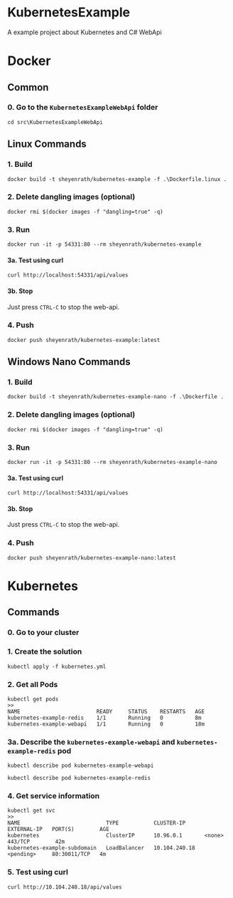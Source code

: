 # KubernetesExample
A example project about Kubernetes and C# WebApi

# Docker
## Common
### 0. Go to the `KubernetesExampleWebApi` folder
```
cd src\KubernetesExampleWebApi
```

## Linux Commands
### 1. Build
```
docker build -t sheyenrath/kubernetes-example -f .\Dockerfile.linux .
```

### 2. Delete dangling images (optional)
```
docker rmi $(docker images -f "dangling=true" -q)
```

### 3. Run
```
docker run -it -p 54331:80 --rm sheyenrath/kubernetes-example
```

#### 3a. Test using curl
```
curl http://localhost:54331/api/values
```

#### 3b. Stop
Just press `CTRL-C` to stop the web-api.

### 4. Push
```
docker push sheyenrath/kubernetes-example:latest
```

## Windows Nano Commands
### 1. Build
```
docker build -t sheyenrath/kubernetes-example-nano -f .\Dockerfile .
```

### 2. Delete dangling images (optional)
```
docker rmi $(docker images -f "dangling=true" -q)
```

### 3. Run
```
docker run -it -p 54331:80 --rm sheyenrath/kubernetes-example-nano
```

#### 3a. Test using curl
```
curl http://localhost:54331/api/values
```

#### 3b. Stop
Just press `CTRL-C` to stop the web-api.

### 4. Push
```
docker push sheyenrath/kubernetes-example-nano:latest
```

# Kubernetes
## Commands
### 0. Go to your cluster 

### 1. Create the solution
```
kubectl apply -f kubernetes.yml
```

### 2. Get all Pods
```
kubectl get pods
>>
NAME                        READY     STATUS    RESTARTS   AGE
kubernetes-example-redis    1/1       Running   0          8m
kubernetes-example-webapi   1/1       Running   0          18m
```

### 3a. Describe the `kubernetes-example-webapi` and `kubernetes-example-redis` pod
```
kubectl describe pod kubernetes-example-webapi

kubectl describe pod kubernetes-example-redis
```

### 4. Get service information
```
kubectl get svc
>>
NAME                           TYPE           CLUSTER-IP      EXTERNAL-IP   PORT(S)        AGE
kubernetes                     ClusterIP      10.96.0.1       <none>        443/TCP        42m
kubernetes-example-subdomain   LoadBalancer   10.104.240.18   <pending>     80:30011/TCP   4m
```

### 5. Test using curl
```
curl http://10.104.240.18/api/values
```